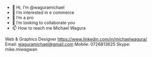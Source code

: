 - 👋 Hi, I’m @waguramichael
- 👀 I’m interested in e commerce
- 🌱 I’m a pro
- 💞️ I’m looking to collaborate you
- 📫 How to reach me 
Michael Wagura

Web & Graphics Designer 
https://www.linkedin.com/in/michaelwagura/
Email: waguramichael@gmail.com
Mobile: 0726813625   Skype: mike.miwagwan

<!---
waguramichael/waguramichael is a ✨ special ✨ repository because its `README.md` (this file) appears on your GitHub profile.
You can click the Preview link to take a look at your changes.
--->
